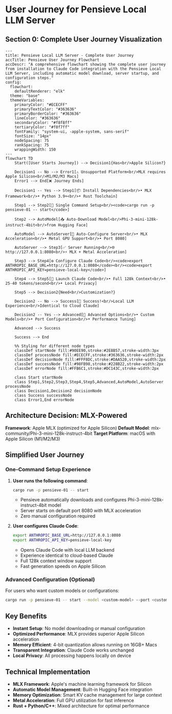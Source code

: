 # User Journey for Pensieve Local LLM Server

## Section 0: Complete User Journey Visualization

```mermaid
---
title: Pensieve Local LLM Server - Complete User Journey
accTitle: Pensieve User Journey Flowchart
accDescr: "A comprehensive flowchart showing the complete user journey from installation to Claude Code integration with the Pensieve Local LLM Server, including automatic model download, server startup, and configuration steps."
config:
  flowchart:
    defaultRenderer: "elk"
  theme: "base"
  themeVariables:
    primaryColor: "#ECECFF"
    primaryTextColor: "#363636"
    primaryBorderColor: "#363636"
    lineColor: "#363636"
    secondaryColor: "#f8f8ff"
    tertiaryColor: "#f0f7ff"
    fontFamily: "system-ui, -apple-system, sans-serif"
    fontSize: "14px"
    nodeSpacing: 75
    rankSpacing: 75
    wrappingWidth: 150
---
flowchart TD
    Start([User Starts Journey]) --> Decision1{Has<br/>Apple Silicon?}

    Decision1 -- No --> Error1[⚠️ Unsupported Platform<br/>MLX requires Apple Silicon<br/>M1/M2/M3 Macs]
    Error1 --> End[❌ Journey Ends]

    Decision1 -- Yes --> Step1[📦 Install Dependencies<br/>• MLX Framework<br/>• Python 3.9+<br/>• Rust Toolchain]

    Step1 --> Step2[🚀 Single Command Setup<br/><code>cargo run -p pensieve-01 -- start</code>]

    Step2 --> AutoModel[📥 Auto-Download Model<br/>Phi-3-mini-128k-instruct-4bit<br/>from Hugging Face]

    AutoModel --> AutoServer[🔧 Auto-Configure Server<br/>• MLX Acceleration<br/>• Metal GPU Support<br/>• Port 8080]

    AutoServer --> Step3[✅ Server Running<br/>🌐 http://127.0.0.1:8080<br/>⚡ MLX + Metal Acceleration]

    Step3 --> Step4[⚙️ Configure Claude Code<br/><code>export ANTHROPIC_BASE_URL=http://127.0.0.1:8080</code><br/><code>export ANTHROPIC_API_KEY=pensieve-local-key</code>]

    Step4 --> Step5[🎯 Launch Claude Code<br/>• Full 128k Context<br/>• 25-40 tokens/second<br/>• Local Privacy]

    Step5 --> Decision2{Need<br/>Customization?}

    Decision2 -- No --> Success[🎉 Success!<br/>Local LLM Experience<br/>Identical to Cloud Claude]

    Decision2 -- Yes --> Advanced[🔧 Advanced Options<br/>• Custom Models<br/>• Port Configuration<br/>• Performance Tuning]

    Advanced --> Success

    Success --> End

    %% Styling for different node types
    classDef startNode fill:#90EE90,stroke:#2E8B57,stroke-width:3px
    classDef processNode fill:#ECECFF,stroke:#363636,stroke-width:2px
    classDef decisionNode fill:#FFF8DC,stroke:#DAA520,stroke-width:2px
    classDef successNode fill:#98FB98,stroke:#228B22,stroke-width:2px
    classDef errorNode fill:#FFB6C1,stroke:#DC143C,stroke-width:2px

    class Start startNode
    class Step1,Step2,Step3,Step4,Step5,Advanced,AutoModel,AutoServer processNode
    class Decision1,Decision2 decisionNode
    class Success successNode
    class Error1,End errorNode
```

## Architecture Decision: MLX-Powered

**Framework**: Apple MLX (optimized for Apple Silicon)
**Default Model**: mlx-community/Phi-3-mini-128k-instruct-4bit
**Target Platform**: macOS with Apple Silicon (M1/M2/M3)

## Simplified User Journey

### One-Command Setup Experience

1. **User runs the following command**:
    ```bash
    cargo run -p pensieve-01 -- start
    ```
    - Pensieve automatically downloads and configures Phi-3-mini-128k-instruct-4bit model
    - Server starts on default port 8080 with MLX acceleration
    - Zero manual configuration required

2. **User configures Claude Code**:
    ```bash
    export ANTHROPIC_BASE_URL=http://127.0.0.1:8080
    export ANTHROPIC_API_KEY=pensieve-local-key
    ```
    - Opens Claude Code with local LLM backend
    - Experience identical to cloud-based Claude
    - Full 128k context window support
    - Fast generation speeds on Apple Silicon

### Advanced Configuration (Optional)

For users who want custom models or configurations:
```bash
cargo run -p pensieve-01 -- start --model <custom-model> --port <custom-port>
```

## Key Benefits

- **Instant Setup**: No model downloading or manual configuration
- **Optimized Performance**: MLX provides superior Apple Silicon acceleration
- **Memory Efficient**: 4-bit quantization allows running on 16GB+ Macs
- **Transparent Integration**: Claude Code works unchanged
- **Local Privacy**: All processing happens locally on device

## Technical Implementation

- **MLX Framework**: Apple's machine learning framework for Silicon
- **Automatic Model Management**: Built-in Hugging Face integration
- **Memory Optimization**: Smart KV cache management for large context
- **Metal Acceleration**: Full GPU utilization for fast inference
- **Rust + Python/C++**: Mixed architecture for optimal performance